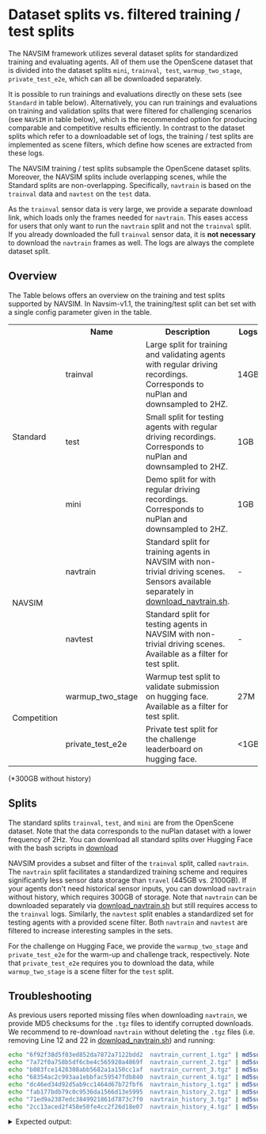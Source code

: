 # Dataset splits vs. filtered training / test splits

The NAVSIM framework utilizes several dataset splits for standardized training and evaluating agents.
All of them use the OpenScene dataset that is divided into the dataset splits `mini`, `trainval`,` test`, `warmup_two_stage`, `private_test_e2e`, which can all be downloaded separately.

It is possible to run trainings and evaluations directly on these sets (see `Standard` in table below).
Alternatively, you can run trainings and evaluations on training and validation splits that were filtered for challenging scenarios (see `NAVSIM` in table below), which is the recommended option for producing comparable and competitive results efficiently.
In contrast to the dataset splits which refer to a downloadable set of logs, the training / test splits are implemented as scene filters, which define how scenes are extracted from these logs.

The NAVSIM training / test splits subsample the OpenScene dataset splits.
Moreover, the NAVSIM splits include overlapping scenes, while the Standard splits are non-overlapping.
Specifically, `navtrain` is based on the `trainval` data and `navtest` on the `test` data.

As the `trainval` sensor data is very large, we provide a separate download link, which loads only the frames needed for `navtrain`.
This eases access for users that only want to run the `navtrain` split and not the `trainval` split. If you already downloaded the full `trainval` sensor data, it is **not necessary** to download the `navtrain` frames as well.
The logs are always the complete dataset split.

## Overview

The Table belows offers an overview on the training and test splits supported by NAVSIM.
In Navsim-v1.1, the training/test split can bet set with a single config parameter given in the table.

<table border="0">
    <tr>
        <th></th>
        <th>Name</th>
        <th>Description</th>
        <th>Logs</th>
        <th>Sensors</th>
        <th>Config parameters</th>
    </tr>
    <tr>
        <td rowspan="3">Standard</td>
        <td>trainval</td>
        <td>Large split for training and validating agents with regular driving recordings. Corresponds to nuPlan and downsampled to 2HZ.</td>
        <td>14GB</td>
        <td>>2000GB</td>
        <td>
        train_test_split=trainval
        </td>
    </tr>
    <tr>
        <td>test</td>
        <td>Small split for testing agents with regular driving recordings. Corresponds to nuPlan and downsampled to 2HZ.</td>
        <td>1GB</td>
        <td>217GB</td>
        <td>
        train_test_split=test
        </td>
    </tr>
    <tr>
        <td>mini</td>
        <td>Demo split for with regular driving recordings. Corresponds to nuPlan and downsampled to 2HZ.</td>
        <td>1GB</td>
        <td>151GB</td>
        <td>
        train_test_split=mini
        </td>
    </tr>
    <tr>
        <td rowspan="2">NAVSIM</td>
        <td>navtrain</td>
        <td>Standard split for training agents in NAVSIM with non-trivial driving scenes. Sensors available separately in <a href="https://github.com/autonomousvision/navsim/blob/main/download/download_navtrain.sh">download_navtrain.sh</a>.</td>
        <td>-</td>
        <td>445GB*</td>
        <td>
        train_test_split=navtrain
        </td>
    </tr>
    <tr>
        <td>navtest</td>
        <td>Standard split for testing agents in NAVSIM with non-trivial driving scenes. Available as a filter for test split.</td>
        <td>-</td>
        <td>-</td>
        <td>
        train_test_split=navtest
        </td>
    </tr>
    <tr>
        <td rowspan="2">Competition</td>
        <td>warmup_two_stage</td>
        <td>Warmup test split to validate submission on hugging face. Available as a filter for test split.</td>
        <td>27M</td>
        <td>1.2G</td>
        <td>
        train_test_split=warmup_two_stage
        </td>
    </tr>
    <tr>
        <td>private_test_e2e</td>
        <td>Private test split for the challenge leaderboard on hugging face.</td>
        <td><1GB</td>
        <td>25GB</td>
        <td>
        train_test_split=private_test_e2e
        </td>
    </tr>
</table>

(*300GB without history)

## Splits

The standard splits `trainval`, `test`, and `mini` are from the OpenScene dataset. Note that the data corresponds to the nuPlan dataset with a lower frequency of 2Hz. You can download all standard splits over Hugging Face with the bash scripts in [download](../download)

NAVSIM provides a subset and filter of the `trainval` split, called `navtrain`. The `navtrain` split facilitates a standardized training scheme and requires significantly less sensor data storage than `travel` (445GB vs. 2100GB). If your agents don't need historical sensor inputs, you can download `navtrain` without history, which requires 300GB of storage. Note that `navtrain` can be downloaded separately via [download_navtrain.sh](https://github.com/autonomousvision/navsim/blob/main/download/download_navtrain.sh) but still requires access to the `trainval` logs. Similarly, the `navtest` split enables a standardized set for testing agents with a provided scene filter. Both `navtrain` and `navtest` are filtered to increase interesting samples in the sets.

For the challenge on Hugging Face, we provide the `warmup_two_stage` and `private_test_e2e` for the warm-up and challenge track, respectively. Note that `private_test_e2e` requires you to download the data, while `warmup_two_stage` is a scene filter for the `test` split.

## Troubleshooting

As previous users reported missing files when downloading `navtrain`, we provide MD5 checksums for the `.tgz` files to identify corrupted downloads. We recommend to re-download `navtrain` without deleting the `.tgz` files (i.e. removing Line 12 and 22 in [download_navtrain.sh](https://github.com/autonomousvision/navsim/blob/main/download/download_navtrain.sh)) and running:

```bash
echo "6f92f38d5f03ed852da7872a7122bdd2  navtrain_current_1.tgz" | md5sum -c -
echo "7a72f0a758b5df6cbe4c565920a4869f  navtrain_current_2.tgz" | md5sum -c -
echo "b083fce1428308abb5682a1a150cc1af  navtrain_current_3.tgz" | md5sum -c -
echo "68354ac2c993aa1ebbfac59547fdb840  navtrain_current_4.tgz" | md5sum -c -
echo "dc46ed34d92d5ab9cc1464d67b72fbf6  navtrain_history_1.tgz" | md5sum -c -
echo "fab177bdb79c0c9536da1566d13e5995  navtrain_history_2.tgz" | md5sum -c -
echo "71ed9a2387edc3849921861d7873c7f0  navtrain_history_3.tgz" | md5sum -c -
echo "2cc13aced2f458e50fe4cc2f26d18e07  navtrain_history_4.tgz" | md5sum -c -
```

<details>
<summary>Expected output:</summary>

```bash
navtrain_current_1.tgz: OK
navtrain_current_2.tgz: OK
navtrain_current_3.tgz: OK
navtrain_current_4.tgz: OK
navtrain_history_1.tgz: OK
navtrain_history_2.tgz: OK
navtrain_history_3.tgz: OK
navtrain_history_4.tgz: OK
```

</details>
</br>
